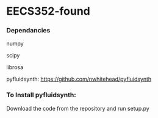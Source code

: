 # EECS352-found

### Dependancies ###
numpy

scipy

librosa

pyfluidsynth: https://github.com/nwhitehead/pyfluidsynth


### To Install pyfluidsynth: ###

Download the code from the repository and run setup.py
